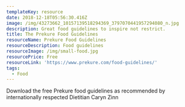 ```yaml
---
templateKey: resource
date: 2018-12-18T05:56:30.416Z
image: /img/43273662_10157139518294369_3797070441957294080_n.jpg
description: Great food guidelines to inspire not restrict.
title: The Prekure Food Guidelines
resourceName: Prekure Food Guidelines
resourceDescription: Food guidelines
resourceImage: /img/small-food.jpg
resourcePrice: Free
resourceLink: 'https://www.prekure.com/food-guidelines/'
tags:
  - Food
---
```

Download the free Prekure food guidelines as recommended by internationally respected Dietitian Caryn Zinn
